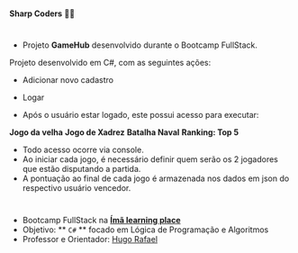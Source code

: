 #

**Sharp Coders** 🧲🚀

#

- Projeto **GameHub** desenvolvido durante o Bootcamp FullStack.

Projeto desenvolvido em C#, com as seguintes ações:

- Adicionar novo cadastro
- Logar

- Após o usuário estar logado, este possui acesso para executar:

**Jogo da velha**
**Jogo de Xadrez**
**Batalha Naval**
**Ranking: Top 5**

- Todo acesso ocorre via console.
- Ao iniciar cada jogo, é necessário definir quem serão os 2 jogadores que estão disputando a partida.
- A pontuação ao final de cada jogo é armazenada nos dados em json do respectivo usuário vencedor.

#

- Bootcamp FullStack na [ **Ímã learning place** ](https://imalearningplace.com)
- Objetivo: ** `C#` ** focado em Lógica de Programação e Algoritmos
- Professor e Orientador: [ Hugo Rafael ](https://github.com/hgrafa)
